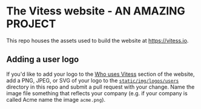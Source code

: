 # The Vitess website - AN AMAZING PROJECT

This repo houses the assets used to build the website at https://vitess.io.

## Adding a user logo

If you'd like to add your logo to the [Who uses Vitess](https://vitess.io/#who-uses) section of the website, add a PNG, JPEG, or SVG of your logo to the [`static/img/logos/users`](./static/img/logos/users) directory in this repo and submit a pull request with your change. Name the image file something that reflects your company (e.g. if your company is called Acme name the image `acme.png`).
